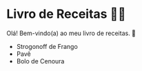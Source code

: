 # Livro de Receitas :man_cook:

Olá! Bem-vindo(a) ao meu livro de receitas. :wave:

- Strogonoff de Frango
- Pavê
- Bolo de Cenoura